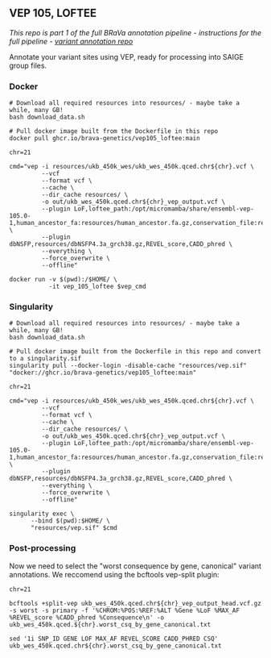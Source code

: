 ## VEP 105, LOFTEE

*This repo is part 1 of the full BRaVa annotation pipeline - instructions for the full pipeline - [variant annotation repo](https://github.com/BRaVa-genetics/variant-annotation)*


Annotate your variant sites using VEP, ready for processing into SAIGE group files.

### Docker

```
# Download all required resources into resources/ - maybe take a while, many GB!
bash download_data.sh

# Pull docker image built from the Dockerfile in this repo
docker pull ghcr.io/brava-genetics/vep105_loftee:main

chr=21

cmd="vep -i resources/ukb_450k_wes/ukb_wes_450k.qced.chr${chr}.vcf \
         --vcf
         --format vcf \
         --cache \
         --dir_cache resources/ \
         -o out/ukb_wes_450k.qced.chr${chr}_vep_output.vcf \
         --plugin LoF,loftee_path:/opt/micromamba/share/ensembl-vep-105.0-1,human_ancestor_fa:resources/human_ancestor.fa.gz,conservation_file:resources/loftee.sql,gerp_bigwig:resources/gerp_conservation_scores.homo_sapiens.GRCh38.bw \
         --plugin dbNSFP,resources/dbNSFP4.3a_grch38.gz,REVEL_score,CADD_phred \
         --everything \
         --force_overwrite \
         --offline"

docker run -v $(pwd):/$HOME/ \
           -it vep_105_loftee $vep_cmd
```

### Singularity

```
# Download all required resources into resources/ - maybe take a while, many GB!
bash download_data.sh

# Pull docker image built from the Dockerfile in this repo and convert to a singularity.sif
singularity pull --docker-login -disable-cache "resources/vep.sif" "docker://ghcr.io/brava-genetics/vep105_loftee:main"

chr=21

cmd="vep -i resources/ukb_450k_wes/ukb_wes_450k.qced.chr${chr}.vcf \
         --vcf
         --format vcf \
         --cache \
         --dir_cache resources/ \
         -o out/ukb_wes_450k.qced.chr${chr}_vep_output.vcf \
         --plugin LoF,loftee_path:/opt/micromamba/share/ensembl-vep-105.0-1,human_ancestor_fa:resources/human_ancestor.fa.gz,conservation_file:resources/loftee.sql,gerp_bigwig:resources/gerp_conservation_scores.homo_sapiens.GRCh38.bw \
         --plugin dbNSFP,resources/dbNSFP4.3a_grch38.gz,REVEL_score,CADD_phred \
         --everything \
         --force_overwrite \
         --offline"

singularity exec \
      --bind $(pwd):$HOME/ \
      "resources/vep.sif" $cmd
```

### Post-processing

Now we need to select the "worst consequence by gene, canonical" variant annotations. We reccomend using the bcftools vep-split plugin:

```
chr=21

bcftools +split-vep ukb_wes_450k.qced.chr${chr}_vep_output_head.vcf.gz -s worst -s primary -f '%CHROM:%POS:%REF:%ALT %Gene %LoF %MAX_AF %REVEL_score %CADD_phred %Consequence\n' -o ukb_wes_450k.qced.${chr}.worst_csq_by_gene_canonical.txt

sed '1i SNP_ID GENE LOF MAX_AF REVEL_SCORE CADD_PHRED CSQ' ukb_wes_450k.qced.chr${chr}.worst_csq_by_gene_canonical.txt
```
